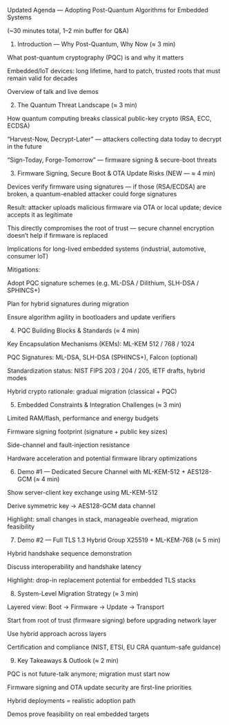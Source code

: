 Updated Agenda — Adopting Post-Quantum Algorithms for Embedded Systems

(~30 minutes total, 1–2 min buffer for Q&A)

1. Introduction — Why Post-Quantum, Why Now (≈ 3 min)

What post-quantum cryptography (PQC) is and why it matters

Embedded/IoT devices: long lifetime, hard to patch, trusted roots that must remain valid for decades

Overview of talk and live demos

2. The Quantum Threat Landscape (≈ 3 min)

How quantum computing breaks classical public-key crypto (RSA, ECC, ECDSA)

“Harvest-Now, Decrypt-Later” — attackers collecting data today to decrypt in the future

“Sign-Today, Forge-Tomorrow” — firmware signing & secure-boot threats

3. Firmware Signing, Secure Boot & OTA Update Risks (NEW — ≈ 4 min)

Devices verify firmware using signatures — if those (RSA/ECDSA) are broken, a quantum-enabled attacker could forge signatures

Result: attacker uploads malicious firmware via OTA or local update; device accepts it as legitimate

This directly compromises the root of trust — secure channel encryption doesn’t help if firmware is replaced

Implications for long-lived embedded systems (industrial, automotive, consumer IoT)

Mitigations:

Adopt PQC signature schemes (e.g. ML-DSA / Dilithium, SLH-DSA / SPHINCS+)

Plan for hybrid signatures during migration

Ensure algorithm agility in bootloaders and update verifiers

4. PQC Building Blocks & Standards (≈ 4 min)

Key Encapsulation Mechanisms (KEMs): ML-KEM 512 / 768 / 1024

PQC Signatures: ML-DSA, SLH-DSA (SPHINCS+), Falcon (optional)

Standardization status: NIST FIPS 203 / 204 / 205, IETF drafts, hybrid modes

Hybrid crypto rationale: gradual migration (classical + PQC)

5. Embedded Constraints & Integration Challenges (≈ 3 min)

Limited RAM/flash, performance and energy budgets

Firmware signing footprint (signature + public key sizes)

Side-channel and fault-injection resistance

Hardware acceleration and potential firmware library optimizations

6. Demo #1 — Dedicated Secure Channel with ML-KEM-512 + AES128-GCM (≈ 4 min)

Show server-client key exchange using ML-KEM-512

Derive symmetric key → AES128-GCM data channel

Highlight: small changes in stack, manageable overhead, migration feasibility

7. Demo #2 — Full TLS 1.3 Hybrid Group X25519 + ML-KEM-768 (≈ 5 min)

Hybrid handshake sequence demonstration

Discuss interoperability and handshake latency

Highlight: drop-in replacement potential for embedded TLS stacks

8. System-Level Migration Strategy (≈ 3 min)

Layered view: Boot → Firmware → Update → Transport

Start from root of trust (firmware signing) before upgrading network layer

Use hybrid approach across layers

Certification and compliance (NIST, ETSI, EU CRA quantum-safe guidance)

9. Key Takeaways & Outlook (≈ 2 min)

PQC is not future-talk anymore; migration must start now

Firmware signing and OTA update security are first-line priorities

Hybrid deployments = realistic adoption path

Demos prove feasibility on real embedded targets